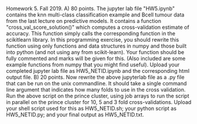 Homework 5.
Fall 2019.
A) 80 points.
The jupyter lab file "HW5.ipynb" contains the knn multi-class classification example and Bcell
tumour data from the last lecture on predictive models.
It contains a function "cross_val_score_solution()" which computes a cross-validation
estimate of accuracy. This function simply calls the corresponding function in the scikitlearn
library.
In this programming exercise, you should rewrite this function using only functions and data
structures in numpy and those built into python (and not using any from scikit-learn).
Your function should be fully commented and marks will be given for this.
(Also included are some example functions from numpy that you might find useful).
Upload your completed jupyter lab file as HW5_NETID.ipynb and the corresponding html
output file.
B) 20 points.
Now rewrite the above jupyterlab file as a .py file that can be run on the unix commandline.
It should take a single command line argument that indicates how many folds to use in
the cross validation.
Run the above script on the prince cluster, using job arrays to run the script in parallel on the
prince cluster for 10, 5 and 3 fold cross-validations.
Upload your shell script used for this as HW5_NETID.sh; your python script as
HW5_NETID.py; and your final output as HW5_NETID.txt.
